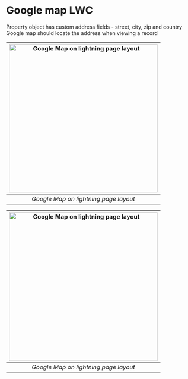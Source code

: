 # Google map LWC
Property object has custom address fields - street, city, zip and country
Google map should locate the address when viewing a record

| <img src="https://github.com/dudayakumar/Salesforce-LWC/tree/master/propertyLocationMap/Screenshots/google-map-on-lightning-page-layout.PNG" alt="Google Map on lightning page layout" style="width: 400px;"/> |
|:--:| 
| *Google Map on lightning page layout* |

| <img src="https://github.com/dudayakumar/Salesforce-LWC/tree/master/propertyLocationMap/Screenshots/map-details.PNG" alt="Google Map on lightning page layout" style="width: 400px;"/> |
|:--:| 
| *Google Map on lightning page layout* |